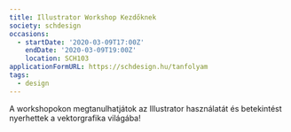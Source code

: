 ```yaml
---
title: Illustrator Workshop Kezdőknek
society: schdesign
occasions:
  - startDate: '2020-03-09T17:00Z'
    endDate: '2020-03-09T19:00Z'
    location: SCH103
applicationFormURL: https://schdesign.hu/tanfolyam
tags:
  - design
---
```


A workshopokon megtanulhatjátok az Illustrator használatát és betekintést nyerhettek a vektorgrafika világába!
